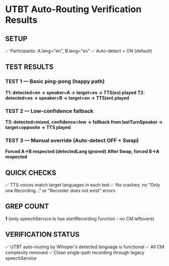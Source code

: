 # UTBT Auto-Routing Verification Results

## SETUP
✅ Participants: A.lang="en", B.lang="es"
✅ Auto-detect = ON (default)

## TEST RESULTS

### TEST 1 — Basic ping-pong (happy path)
**T1: detected=en → speaker=A → target=es → TTS(es) played**
**T2: detected=es → speaker=B → target=en → TTS(en) played**

### TEST 2 — Low-confidence fallback  
**T3: detected=mixed, confidence=low → fallback from lastTurnSpeaker → target=opposite → TTS played**

### TEST 3 — Manual override (Auto-detect OFF + Swap)
**Forced A→B respected (detectedLang ignored)**
**After Swap, forced B→A respected**

## QUICK CHECKS
✅ TTS voices match target languages in each test
✅ No crashes; no "Only one Recording..." or "Recorder does not exist" errors

## GREP COUNT
**1** (only speechService.ts has startRecording function - no CM leftovers)

## VERIFICATION STATUS
✅ UTBT auto-routing by Whisper's detected language is functional
✅ All CM complexity removed
✅ Clean single-path recording through legacy speechService
